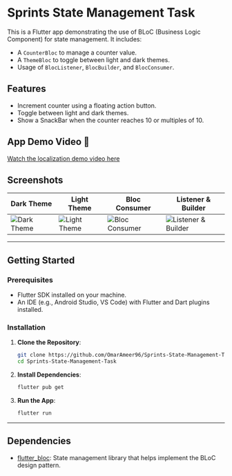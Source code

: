 # Sprints State Management Task

This is a Flutter app demonstrating the use of BLoC (Business Logic Component) for state management. It includes:

- A `CounterBloc` to manage a counter value.
- A `ThemeBloc` to toggle between light and dark themes.
- Usage of `BlocListener`, `BlocBuilder`, and `BlocConsumer`.

## Features

- Increment counter using a floating action button.
- Toggle between light and dark themes.
- Show a SnackBar when the counter reaches 10 or multiples of 10.

## App Demo Video 🎥

[Watch the localization demo video here](https://github.com/user-attachments/assets/07b92412-d0bb-4544-b65d-75f92fc158b4)

## Screenshots

| Dark Theme      | Light Theme      | Bloc Consumer      | Listener & Builder      |
| --------------- | ---------------- | ------------------ | ----------------------- |
| ![Dark Theme](https://github.com/user-attachments/assets/b17d0ab3-dbac-431c-9e63-2b1d7cf75a4d) | ![Light Theme](https://github.com/user-attachments/assets/227745b0-8369-446a-8371-91cd1a5bf84f) | ![Bloc Consumer](https://github.com/user-attachments/assets/23e109a0-c0b8-4c85-87af-ca6c9126a1a3) | ![Listener & Builder](https://github.com/user-attachments/assets/e5f22fd4-1755-4d01-ad51-eabe314b7688) |
---

## Getting Started

### Prerequisites

- Flutter SDK installed on your machine.
- An IDE (e.g., Android Studio, VS Code) with Flutter and Dart plugins installed.

### Installation

1. **Clone the Repository**:

   ```bash
   git clone https://github.com/OmarAmeer96/Sprints-State-Management-Task.git
   cd Sprints-State-Management-Task
   ```

2. **Install Dependencies**:

   ```bash
   flutter pub get
   ```

3. **Run the App**:

   ```bash
   flutter run
   ```

---

## Dependencies

- [flutter_bloc](https://pub.dev/packages/flutter_bloc): State management library that helps implement the BLoC design pattern.
